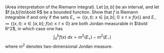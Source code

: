 (Area interpretation of the Riemann integral). Let $[a,b]$ be an interval, and let $f:[a,b]\to\bold R$ be a bounded function. Show that $f$ is Riemann integrable if and only if the sets $E_+ \coloneqq \{(x,t):\ x\in [a,b];\ 0\le t \le f(x)\}$ and $E_- \coloneqq \{(x,t):\ x\in [a,b];\ f(x)\le t \le 0\}$ are both Jordan measurable in $\bold R^2$, in which case one has
$$\int _a^b f(x)\ dx=m^2(E_+)-m^2(E_-)$$
where $m^2$ denotes two-dimensional Jordan measure.